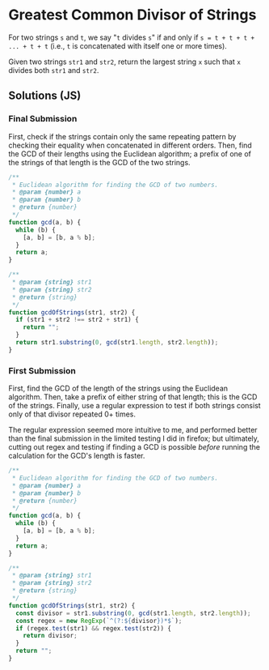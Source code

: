 # Greatest Common Divisor of Strings

For two strings `s` and `t`, we say "`t` divides `s`" if and only if `s = t + t + t + ... + t + t` (i.e., `t` is concatenated with itself one or more times).

Given two strings `str1` and `str2`, return the largest string `x` such that `x` divides both `str1` and `str2`.

## Solutions (JS)

### Final Submission
First, check if the strings contain only the same repeating pattern by checking their equality when concatenated in different orders. Then, find the GCD of their lengths using the Euclidean algorithm; a prefix of one of the strings of that length is the GCD of the two strings.
```js
/**
 * Euclidean algorithm for finding the GCD of two numbers.
 * @param {number} a
 * @param {number} b
 * @return {number}
 */
function gcd(a, b) {
  while (b) {
    [a, b] = [b, a % b];
  }
  return a;
}

/**
 * @param {string} str1
 * @param {string} str2
 * @return {string}
 */
function gcdOfStrings(str1, str2) {
  if (str1 + str2 !== str2 + str1) {
    return "";
  }
  return str1.substring(0, gcd(str1.length, str2.length));
}
```

### First Submission
First, find the GCD of the length of the strings using the Euclidean algorithm. Then, take a prefix of either string of that length; this is the GCD of the strings. Finally, use a regular expression to test if both strings consist only of that divisor repeated 0+ times.

The regular expression seemed more intuitive to me, and performed better than the final submission in the limited testing I did in firefox; but ultimately, cutting out regex and testing if finding a GCD is possible _before_ running the calculation for the GCD's length is faster.
```js
/**
 * Euclidean algorithm for finding the GCD of two numbers.
 * @param {number} a
 * @param {number} b
 * @return {number}
 */
function gcd(a, b) {
  while (b) {
    [a, b] = [b, a % b];
  }
  return a;
}

/**
 * @param {string} str1
 * @param {string} str2
 * @return {string}
 */
function gcdOfStrings(str1, str2) {
  const divisor = str1.substring(0, gcd(str1.length, str2.length));
  const regex = new RegExp(`^(?:${divisor})*$`);
  if (regex.test(str1) && regex.test(str2)) {
    return divisor;
  }
  return "";
}